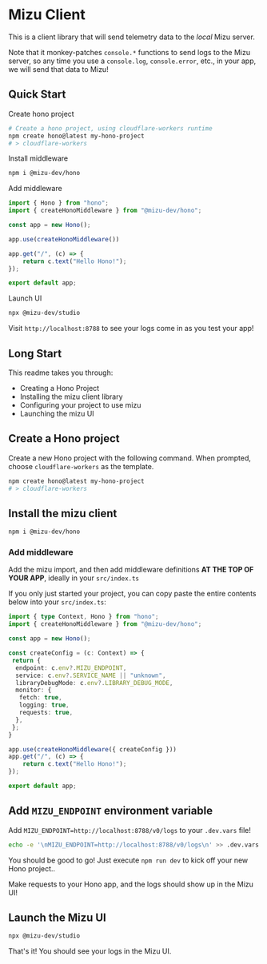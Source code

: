 # Mizu Client

This is a client library that will send telemetry data to the *local* Mizu server.

Note that it monkey-patches `console.*` functions to send logs to the Mizu server, 
so any time you use a `console.log`, `console.error`, etc., in your app, we will send that data to Mizu!

## Quick Start

Create hono project
```sh
# Create a hono project, using cloudflare-workers runtime
npm create hono@latest my-hono-project
# > cloudflare-workers
```

Install middleware

```sh
npm i @mizu-dev/hono
```

Add middleware

```ts
import { Hono } from "hono";
import { createHonoMiddleware } from "@mizu-dev/hono";

const app = new Hono();

app.use(createHonoMiddleware())

app.get("/", (c) => {
	return c.text("Hello Hono!");
});

export default app;
```

Launch UI

```sh
npx @mizu-dev/studio
```

Visit `http://localhost:8788` to see your logs come in as you test your app!

## Long Start

This readme takes you through:

- Creating a Hono Project
- Installing the mizu client library
- Configuring your project to use mizu
- Launching the mizu UI

## Create a Hono project

Create a new Hono project with the following command. When prompted, choose `cloudflare-workers` as the template.

```sh
npm create hono@latest my-hono-project
# > cloudflare-workers
```

## Install the mizu client

```sh
npm i @mizu-dev/hono
```

### Add middleware

Add the mizu import, and then add middleware definitions **AT THE TOP OF YOUR APP**, ideally in your `src/index.ts`

If you only just started your project, you can copy paste the entire contents below into your `src/index.ts`:

```ts
import { type Context, Hono } from "hono";
import { createHonoMiddleware } from "@mizu-dev/hono";

const app = new Hono();

const createConfig = (c: Context) => {
 return {
  endpoint: c.env?.MIZU_ENDPOINT,
  service: c.env?.SERVICE_NAME || "unknown",
  libraryDebugMode: c.env?.LIBRARY_DEBUG_MODE,
  monitor: {
   fetch: true,
   logging: true,
   requests: true,
  },
 };
}

app.use(createHonoMiddleware({ createConfig }))
app.get("/", (c) => {
	return c.text("Hello Hono!");
});

export default app;
```

## Add `MIZU_ENDPOINT` environment variable

Add `MIZU_ENDPOINT=http://localhost:8788/v0/logs` to your `.dev.vars` file!

```sh
echo -e '\nMIZU_ENDPOINT=http://localhost:8788/v0/logs\n' >> .dev.vars
```

You should be good to go! Just execute `npm run dev` to kick off your new Hono project..

Make requests to your Hono app, and the logs should show up in the Mizu UI!

## Launch the Mizu UI

```sh
npx @mizu-dev/studio
```

That's it! You should see your logs in the Mizu UI.